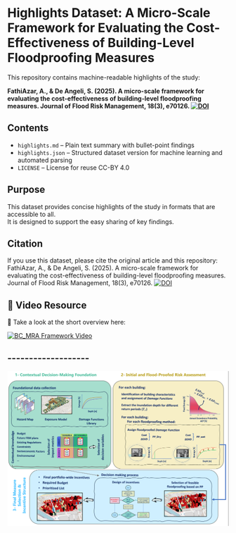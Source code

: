 # Highlights Dataset: A Micro-Scale Framework for Evaluating the Cost-Effectiveness of Building-Level Floodproofing Measures

This repository contains machine-readable highlights of the study:

**FathiAzar, A., & De Angeli, S. (2025). A micro-scale framework for evaluating the cost-effectiveness of building-level floodproofing measures. Journal of Flood Risk Management, 18(3), e70126. 
[![DOI](https://img.shields.io/badge/DOI-10.1111%2Fjfr3.70126-blue)](https://doi.org/10.1111/jfr3.70126)**


## Contents
- `highlights.md` – Plain text summary with bullet-point findings
- `highlights.json` – Structured dataset version for machine learning and automated parsing
- `LICENSE` – License for reuse CC-BY 4.0

## Purpose
This dataset provides concise highlights of the study in formats that are accessible to all.  
It is designed to support the easy sharing of key findings.

## Citation
If you use this dataset, please cite the original article and this repository:
FathiAzar, A., & De Angeli, S. (2025). A micro-scale framework for evaluating the cost-effectiveness of building-level floodproofing measures. Journal of Flood Risk Management, 18(3), e70126. [![DOI](https://img.shields.io/badge/DOI-10.1111%2Fjfr3.70126-blue)](https://doi.org/10.1111/jfr3.70126)

## 🎥 Video Resource  

👀 Take a look at the short overview here: 

[![BC_MRA Framework Video](https://img.youtube.com/vi/Bkw7E2VtRm0/0.jpg)](https://www.youtube.com/watch?v=Bkw7E2VtRm0)

## -------------------
![BC_MRA Framework Diagram](images/fra.png)










